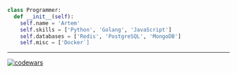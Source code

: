 ```python
class Programmer:
  def __init__(self):
    self.name = 'Artem'
    self.skills = ['Python', 'Golang', 'JavaScript']
    self.databases = ['Redis', 'PostgreSQL', 'MongoDB']
    self.misc = ['Docker`]
```

---

[![codewars](https://www.codewars.com/users/NeverDieOne/badges/large)](https://www.codewars.com/users/NeverDieOne)




